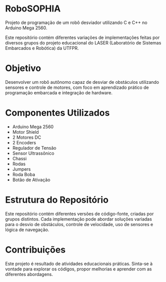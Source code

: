 # RoboSOPHIA
Projeto de programação de um robô desviador utilizando C e C++ no Arduino Mega 2560.

Este repositório contém diferentes variações de implementações feitas por diversos grupos do projeto educacional do LASER (Laboratório de Sistemas Embarcados e Robótica) da UTFPR.

# Objetivo
Desenvolver um robô autônomo capaz de desviar de obstáculos utilizando sensores e controle de motores, com foco em aprendizado prático de programação embarcada e integração de hardware.

# Componentes Utilizados

- Arduino Mega 2560
- Motor Shield
- 2 Motores DC
- 2 Encoders
- Regulador de Tensão
- Sensor Ultrassônico
- Chassi
- Rodas
- Jumpers
- Roda Boba
- Botão de Ativação

# Estrutura do Repositório
Este repositório contém diferentes versões de código-fonte, criadas por grupos distintos. Cada implementação pode abordar soluções variadas para o desvio de obstáculos, controle de velocidade, uso de sensores e lógica de navegação.

# Contribuições
Este projeto é resultado de atividades educacionais práticas. Sinta-se à vontade para explorar os códigos, propor melhorias e aprender com as diferentes abordagens.